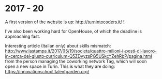 # 2017 - 20

A first version of the website is up: http://turnintocoders.it/ !

I've also been working hard for OpenHouse, of which the deadline is approaching fast.

Interesting article (Italian only) about skills mismatch: http://www.lastampa.it/2017/05/19/societa/quattro-milioni-i-posti-di-lavoro-in-cerca-del-giusto-curriculum-Q5ZDvyzsPG5USkcYZehRbP/pagina.html from the person managing the coworking network Tag, which will soon open a new space in Turin. This is what they are doing: https://innovationschool.talentgarden.org/
